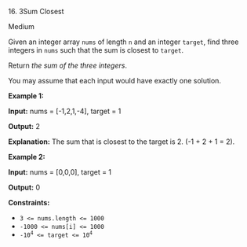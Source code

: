 16\. 3Sum Closest

Medium

Given an integer array `nums` of length `n` and an integer `target`, find three integers in `nums` such that the sum is closest to `target`.

Return _the sum of the three integers_.

You may assume that each input would have exactly one solution.

**Example 1:**

**Input:** nums = [-1,2,1,-4], target = 1

**Output:** 2

**Explanation:** The sum that is closest to the target is 2. (-1 + 2 + 1 = 2). 

**Example 2:**

**Input:** nums = [0,0,0], target = 1

**Output:** 0 

**Constraints:**

*   `3 <= nums.length <= 1000`
*   `-1000 <= nums[i] <= 1000`
*   <code>-10<sup>4</sup> <= target <= 10<sup>4</sup></code>